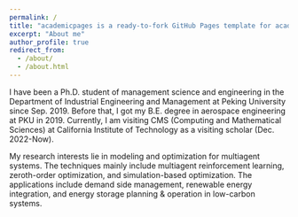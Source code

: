 ```yaml
---
permalink: /
title: "academicpages is a ready-to-fork GitHub Pages template for academic personal websites"
excerpt: "About me"
author_profile: true
redirect_from: 
  - /about/
  - /about.html
---
```


I have been a Ph.D. student of management science and engineering in the Department of Industrial Engineering and Management at Peking University since Sep. 2019. Before that, I got my B.E. degree in aerospace engineering at PKU in 2019. Currently, I am visiting CMS (Computing and Mathematical Sciences) at California Institute of Technology as a visiting scholar (Dec. 2022-Now).

My research interests lie in modeling and optimization for multiagent systems. The techniques mainly include multiagent reinforcement learning, zeroth-order optimization, and simulation-based optimization. The applications include demand side management, renewable energy integration, and energy storage planning & operation in low-carbon systems.

